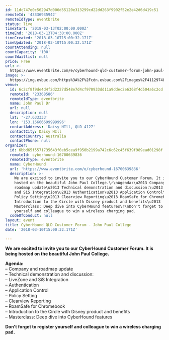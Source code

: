 ```yaml
---
id: 11dc747e0c562947d006d55120e313299cd22dd263f9902f52e2e42d6d419c51
remoteId: '43336935942'
remoteIdType: eventbrite
status: live
timeStart: '2018-03-13T02:00:00.000Z'
timeEnd: '2018-03-13T04:30:00.000Z'
timeCreated: '2018-03-10T15:00:32.171Z'
timeUpdated: '2018-03-10T15:00:32.171Z'
countAttending: null
countCapacity: '100'
countWaitlist: null
price: Free
url: >-
  https://www.eventbrite.com/e/cyberhound-qld-customer-forum-john-paul-college-tickets-43336935942?aff=ebapi
image: >-
  https://img.evbuc.com/https%3A%2F%2Fcdn.evbuc.com%2Fimages%2F41129748%2F199528889272%2F1%2Foriginal.jpg?s=dc6ad0539c626f7bb2d69b836b9d7f38
venue:
  id: 6c2cf8f9de4d4f2d2227d548e7d4cf970933dd11a9ddec2e6368f4d504a6c2cd
  remoteId: '23368586'
  remoteIdType: eventbrite
  name: John Paul Dr
  url: null
  description: null
  lat: '-27.633333'
  lon: '153.16666699999996'
  contactAddress: 'Daisy HIll, QLD 4127'
  contactCity: Daisy HIll
  contactCountry: Australia
  contactPhone: null
organizer:
  id: 6bbd65f5571735643f0eb5cea9f950b2199a742c6c62c45f639f989ead01298f
  remoteId: cyberhound-16700639836
  remoteIdType: eventbrite
  name: CyberHound
  url: 'https://www.eventbrite.com/o/cyberhound-16700639836'
  description: >-
    We are excited to invite you to our CyberHound Customer Forum. It is being
    hosted on the beautiful John Paul College.\r\nAgenda:\u2013 Company and
    roadmap update\u2013 Technical demonstration and discussion:\u2013 LiveZone
    and SiS Integration\u2013 Authentication\u2013 Application Control\u2013
    Policy Setting\u2013 Clearview Reporting\u2013 RoamSafe for Chromebook\u2013
    Introduction to the Circle with Disney product and benefits\u2013
    Masterclass: Deep dive into CyberHound features\r\nDon't forget to register
    yourself and colleague to win a wireless charging pad.
  codeOfConduct: null
layout: event
title: CyberHound QLD Customer Forum - John Paul College
date: '2018-03-10T15:00:32.171Z'

---
```

<P><STRONG>We are excited to invite you to our CyberHound Customer Forum. It is being hosted on the beautiful John Paul College.</STRONG></P>
<P><STRONG>Agenda:</STRONG><BR>– Company and roadmap update<BR>– Technical demonstration and discussion:<BR>– LiveZone and SiS Integration<BR>– Authentication<BR>– Application Control<BR>– Policy Setting<BR>– Clearview Reporting<BR>– RoamSafe for Chromebook<BR>– Introduction to the Circle with Disney product and benefits<BR>– Masterclass: Deep dive into CyberHound features</P>
<P><STRONG>Don't forget to register yourself and colleague to win a wireless charging pad. </STRONG><BR></P>
